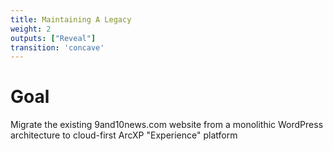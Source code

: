 ```yaml
---
title: Maintaining A Legacy
weight: 2
outputs: ["Reveal"]
transition: 'concave'
---
```


# Goal
Migrate the existing 9and10news.com website from a monolithic WordPress
architecture to cloud-first ArcXP "Experience" platform


